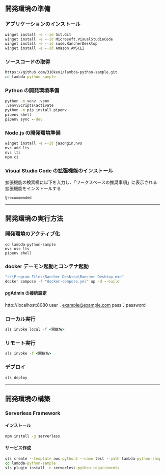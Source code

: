 ## 開発環境の準備

### アプリケーションのインストール

```cmd
winget install -e --id Git.Git
winget install -e --id Microsoft.VisualStudioCode
winget install -e --id suse.RancherDesktop
winget install -e --id Amazon.AWSCLI
```

### ソースコードの取得

```cmd
https://github.com/310ken1/lambda-python-sample.git
cd lambda-python-sample
```

### Python の開発環境準備

```cmd
python -m venv .venv
.venv\Scripts\activate
python -m pip install pipenv
pipenv shell
pipenv sync --dev
```

### Node.js の開発環境準備

```cmd
winget install -e --id jasongin.nvs
nvs add lts
nvs lts
npm ci
```

### Visual Studio Code の拡張機能のインストール

拡張機能の検索欄に以下を入力し、「ワークスペースの推奨事項」に表示される拡張機能をインストールする

```
@recommended
```

---

## 開発環境の実行方法

### 開発環境のアクティブ化

```
cd lambda-python-sample
nvs use lts
pipenv shell
```

### docker デーモン起動とコンテナ起動

```cmd
"c:\Program Files\Rancher Desktop\Rancher Desktop.exe"
docker compose -f "docker-compose.yml" up -d --build
```

#### pgAdmin の接続設定

http://localhost:8080
user：example@example.com
pass：password

### ローカル実行

```cmd
sls invoke local -f <関数名>
```

### リモート実行

```cmd
sls invoke -f <関数名>
```

### デプロイ

```cmd
sls deploy
```

---

## 開発環境の構築

### Serverless Framework

#### インストール

```cmd
npm install -g serverless
```

#### サービス作成

```cmd
sls create --template aws-python3 --name test --path lambda-python-sample
cd lambda-python-sample
sls plugin install -n serverless-python-requirements
```
